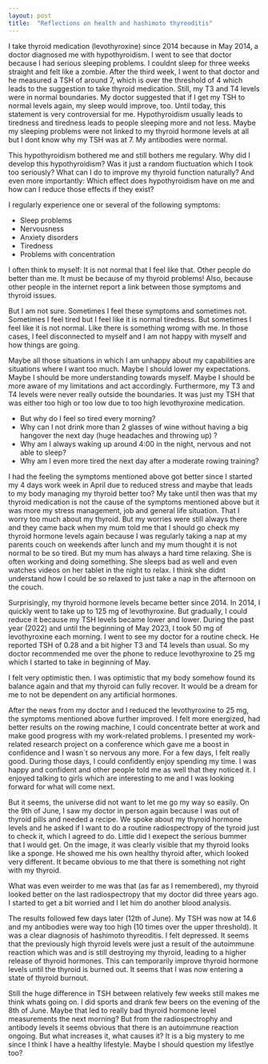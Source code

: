 ```yaml
---
layout: post
title:  "Reflections on health and hashimoto thyreoditis"
---
```


I take thyroid medication (levothyroxine) since 2014 because in May 2014, a doctor diagnosed me with hypothyroidism. I went to see that doctor because I had serious sleeping problems. I couldnt sleep for three weeks straight and felt like a zombie. After the third week, I went to that doctor and he measured a TSH of around 7, which is over the threshold of 4 which leads to the suggestion to take thyroid medication. Still, my T3 and T4 levels were in normal boundaries. My doctor suggested that if I get my TSH to normal levels again, my sleep would improve, too. Until today, this statement is very controversial for me. Hypothyroidism usually leads to tiredness and tiredness leads to people sleeping more and not less.
Maybe my sleeping problems were not linked to my thyroid hormone levels at all but I dont know why my TSH was at 7. My antibodies were normal.

This hypothyroidism bothered me and still bothers me regulary. Why did I develop this hypothyroidism? Was it just a random fluctuation which I took too seriously? What can I do to improve my thyroid function naturally? And even more importantly: Which effect does hypothyroidism have on me and how can I reduce those effects if they exist?

I regularly experience one or several of the following symptoms:

- Sleep problems
- Nervousness
- Anxiety disorders
- Tiredness
- Problems with concentration

I often think to myself: It is not normal that I feel like that. Other people do better than me. It must be because of my thyroid problems! Also, because other people in the internet report a link between those symptoms and thyroid issues.

But I am not sure. Sometimes I feel these symptoms and sometimes not. Sometimes I feel tired but I feel like it is normal tiredness. But sometimes I feel like it is not normal. Like there is something wromg with me. In those cases, I feel disconnected to myself and I am not happy with myself and how things are going.

Maybe all those situations in which I am unhappy about my capabilities are situations where I want too much. Maybe I should lower my expectations. Maybe I should be more understanding towards myself. Maybe I should be more aware of my limitations and act accordingly.
Furthermore, my T3 and T4 levels were never really outside the boundaries. It was just my TSH that was either too high or too low due to too high levothyroxine medication.

- But why do I feel so tired every morning?
- Why can I not drink more than 2 glasses of wine without having a big hangover the next day (huge headaches and throwing up) ?
- Why am I always waking up around 4:00 in the night, nervous and not able to sleep?
- Why am I even more tired the next day after a moderate rowing training?

I had the feeling the symptoms mentioned above got better since I started my 4 days work week in April due to reduced stress and maybe that leads to my body managing my thyroid better too?
My take until then was that my thyroid medication is not the cause of the symptoms mentioned above but it was more my stress management, job and general life situation. That I worry too much about my thyroid. But my worries were still always there and they came back when my mum told me that I should go check my thyroid hormone levels again because I was regularly taking a nap at my parents couch on weekends after lunch and my mum thought it is not normal to be so tired. But my mum has always a hard time relaxing. She is often working and doing something. She sleeps bad as well and even watches videos on her tablet in the night to relax. I think she didnt understand how I could be so relaxed to just take a nap in the afternoon on the couch.

Surprisingly, my thyroid hormone levels became better since 2014. In 2014, I quickly went to take up to 125 mg of levothyroxine. But gradually, I could reduce it because my TSH levels became lower and lower. During the past year (2022) and until the beginning of May 2023, I took 50 mg of levothyroxine each morning. I went to see my doctor for a routine check. He reported TSH of 0.28 and a bit higher T3 and T4 levels than usual. So my doctor recommended me over the phone to reduce levothyroxine to 25 mg which I started to take in beginning of May.

I felt very optimistic then. I was optimistic that my body somehow found its balance again and that my thyroid can fully recover. It would be a dream for me to not be dependent on any artificial hormones.

After the news from my doctor and I reduced the levothyroxine to 25 mg, the symptoms mentioned above further improved. I felt more energized, had better results on the rowing machine, I could concentrate better at work and make good progress with my work-related problems. I presented my work-related research project on a conference which gave me a boost in confidence and I wasn`t so nervous any more. For a few days, I felt really good. During those days, I could confidently enjoy spending my time. I was happy and confident and  other people told me as well that they noticed it. I enjoyed talking to girls which are interesting to me and I was looking forward for what will come next.

But it seems, the universe did not want to let me go my way so easily. On the 9th of June, I saw my doctor in person again because I was out of thyroid pills and needed a recipe. We spoke about my thyroid hormone levels and he asked if I want to do a routine radiospectropy of the tyroid just to check it, which I agreed to do. Little did I exepect the serious bummer that I would get.
On the image, it was clearly visible that my thyroid looks like a sponge. He showed me his own healthy thyroid after, which looked very different. It became obvious to me that there is something not right with my thyroid.

What was even weirder to me was that (as far as I remembered), my thyroid looked better on the last radiospectropy that my doctor did three years ago. I started to get a bit worried and I let him do another blood analysis.

The results followed few days later (12th of June). My TSH was now at 14.6 and my antibodies were way too high (10 times over the upper threshold). It was a clear diagnosis of hashimoto thyreoditis. I felt depressed. It seems that the previously high thyroid levels were just a result of the autoimmune reaction which was and is still destroying my thyroid, leading to a higher release of thyroid hormones. This can temporarily improve thyroid hormone levels until the thyroid is burned out. It seems that I was now entering a state of thyroid burnout.

Still the huge difference in TSH between relatively few weeks still makes me think whats going on.
I did sports and drank few beers on the evening of the 8th of June. Maybe that led to really bad thyroid hormone level measurements the next morning? But from the radiospectrophy and antibody levels it seems obvious that there is an autoimmune reaction ongoing. But what increases it, what causes it? It is a big mystery to me since I think I have a healthy lifestyle. Maybe I should question my lifestlye too?